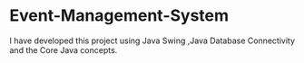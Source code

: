 # Event-Management-System
I have developed this project using Java Swing ,Java Database Connectivity and the Core Java concepts.
